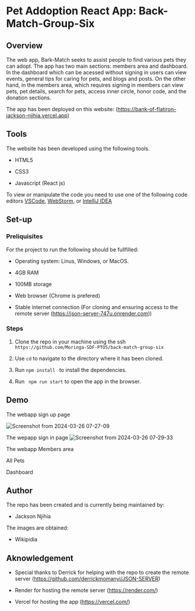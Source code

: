 # Pet Addoption React App: Back-Match-Group-Six



## Overview

The web app, Bark-Match seeks to assist people to find various pets they can adopt. The app has two main sections: members area and dashboard. In the dashboard which can be acessed without signing in users can view events, general tips for caring for pets, and blogs and posts. On the other hand, in the members area, which requires signing in members can view pets, pet details, search for pets, access inner circle, honor code, and the donation sections. 

The app has been deployed on this website: (https://bank-of-flatiron-jackson-njihia.vercel.app)

## Tools
The website has been developed using the following tools.

* HTML5
  
* CSS3
  
* Javascript (React js)
  
To view or manipulate the code you need to use one of the following code editors [VSCode](https://www.hostinger.com/tutorials/best-code-editors#1_Visual_Studio_Code), [WebStorm](https://www.jetbrains.com/webstorm/), or [IntelliJ IDEA](https://www.jetbrains.com/idea/)

## Set-up

### Preliquisites

For the project to run the following should be fullfilled:

* Operating system: Linus, Windows, or MacOS.
  
* 4GB RAM
  
* 100MB storage
  
* Web browser (Chrome is prefered)
  
* Stable internet connection (For cloning and ensuring access to the remote server (https://json-server-747u.onrender.com))

### Steps

1. Clone the repo in your machine using the ssh ```https://github.com/Moringa-SDF-PTO5/back-match-group-six```

2. Use ```cd``` to navigate to the directory where it has been cloned.

3. Run ```npm install ``` to install the dependencies.
   
4.  Run ``` npm run start``` to open the app in the browser. 

## Demo


The webapp sign up page

![Screenshot from 2024-03-26 07-27-09](https://github.com/Moringa-SDF-PTO5/back-match-group-six/assets/152980044/60450518-58f4-4176-8d3a-d2778a9743b7)

The wepapp sign in page
![Screenshot from 2024-03-26 07-29-33](https://github.com/Moringa-SDF-PTO5/back-match-group-six/assets/152980044/0ab0acfc-08c6-47ed-9b76-9c2277d64681)


The webapp Members area

All Pets

Dashboard 


## Author
The repo has been created and is currently being maintained by:

- Jackson Njihia

The images are obtained:

- Wikipidia

## Aknowledgement
*  Special thanks to Derrick for helping with the repo to create the remote server (https://github.com/derrickmomanyi/JSON-SERVER)
  
*  Render for hosting the remote server (https://render.com/)
  
*  Vercel for hosting the app (https://vercel.com/)
  

